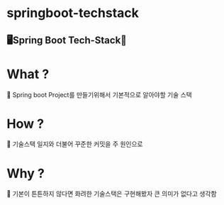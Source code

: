 # springboot-techstack
🖥Spring Boot Tech-Stack🥦
---
# What ?
💛 Spring boot Project를 만들기위해서 기본적으로 알아야할 기술 스택

# How ?
🧡 기술스택 일지와 더불어 꾸준한 커밋을 주 원인으로

# Why ?
💚 기본이 튼튼하지 않다면 화려한 기술스택은 구현해봤자 큰 의미가 없다고 생각함 
